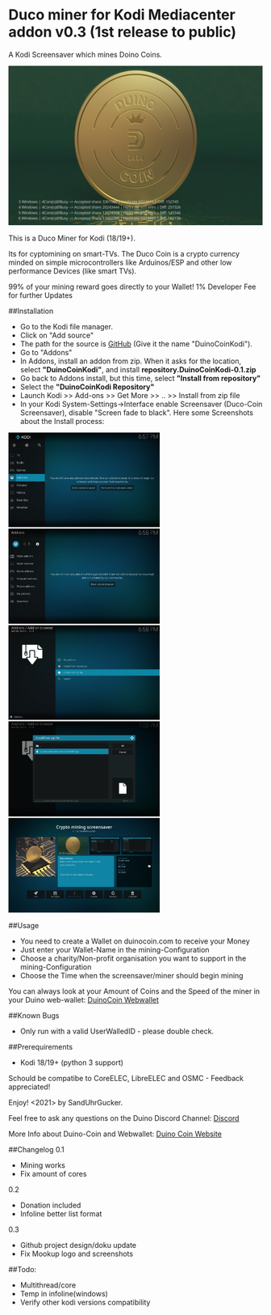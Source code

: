 # Duco miner for Kodi Mediacenter addon v0.3 (1st release to public)
A Kodi Screensaver which mines Doino Coins.

![Running](https://github.com/SandUhrGucker/duino-coin-kodi/blob/main/Images/Running.jpg?raw=true)

This is a Duco Miner for Kodi (18/19+).

Its for cyptomining on smart-TVs. The Duco Coin is a crypto currency minded on simple microcontrollers like Arduinos/ESP and other low performance Devices (like smart TVs).

99% of your mining reward goes directly to your Wallet!
1% Developer Fee for further Updates


##Installation
* Go to the Kodi file manager.
* Click on "Add source"
* The path for the source is [GitHub](https://github.com/SandUhrGucker/duino-coin-kodi/) (Give it the name "DuinoCoinKodi").
* Go to "Addons"
* In Addons, install an addon from zip. When it asks for the location, select **"DuinoCoinKodi"**, and install **repository.DuinoCoinKodi-0.1.zip**
* Go back to Addons install, but this time, select **"Install from repository"**
* Select the **"DuinoCoinKodi Repository"**
* Launch Kodi >> Add-ons >> Get More >> .. >> Install from zip file
* In your Kodi System-Settings->Interface enable Screensaver (Duco-Coin Screensaver), disable "Screen fade to black".
Here some Screenshots about the Install process:

<img src="https://github.com/SandUhrGucker/duino-coin-kodi/blob/main/Images/Install1.jpg" width="300"><img src="https://github.com/SandUhrGucker/duino-coin-kodi/blob/main/Images/Install2.jpg" width="300">
<img src="https://github.com/SandUhrGucker/duino-coin-kodi/blob/main/Images/Install3.jpg" width="300"><img src="https://github.com/SandUhrGucker/duino-coin-kodi/blob/main/Images/Install4.jpg" width="300">
<img src="https://github.com/SandUhrGucker/duino-coin-kodi/blob/main/Images/Install5.jpg" width="300">

##Usage
* You need to create a Wallet on duinocoin.com to receive your Money
* Just enter your Wallet-Name in the mining-Configuration
* Choose a charity/Non-profit organisation you want to support in the mining-Configuration
* Choose the Time when the screensaver/miner should begin mining

You can always look at your Amount of Coins and the Speed of the miner in your Duino web-wallet: [DuinoCoin Webwallet](https://wallet.duinocoin.com/)

##Known Bugs
* Only run with a valid UserWalledID - please double check.

##Prerequirements
* Kodi 18/19+ (python 3 support)

Schould be compatibe to CoreELEC, LibreELEC and OSMC - Feedback appreciated!

Enjoy!
<2021> by SandUhrGucker.

Feel free to ask any questions on the Duino Discord Channel: [Discord](https://discord.gg/kvBkccy)

More Info about Duino-Coin and Webwallet: [Duino Coin Website](www.duinocoin.com)

##Changelog
0.1 
* Mining works 
* Fix amount of cores

0.2 
* Donation included
* Infoline better list format

0.3
* Github project design/doku update
* Fix Mookup logo and screenshots

##Todo:
* Multithread/core
* Temp in infoline(windows)
* Verify other kodi versions compatibility

